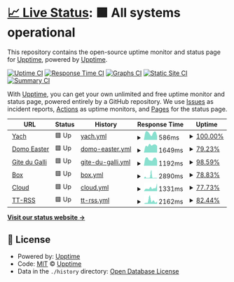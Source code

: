 # [📈 Live Status](https://demo.upptime.js.org): <!--live status--> **🟩 All systems operational**

This repository contains the open-source uptime monitor and status page for [Upptime](https://upptime.js.org), powered by [Upptime](https://github.com/upptime/upptime).

[![Uptime CI](https://github.com/chatainsim/upptime/workflows/Uptime%20CI/badge.svg)](https://github.com/chatainsim/upptime/actions?query=workflow%3A%22Uptime+CI%22)
[![Response Time CI](https://github.com/chatainsim/upptime/workflows/Response%20Time%20CI/badge.svg)](https://github.com/chatainsim/upptime/actions?query=workflow%3A%22Response+Time+CI%22)
[![Graphs CI](https://github.com/chatainsim/upptime/workflows/Graphs%20CI/badge.svg)](https://github.com/chatainsim/upptime/actions?query=workflow%3A%22Graphs+CI%22)
[![Static Site CI](https://github.com/chatainsim/upptime/workflows/Static%20Site%20CI/badge.svg)](https://github.com/chatainsim/upptime/actions?query=workflow%3A%22Static+Site+CI%22)
[![Summary CI](https://github.com/chatainsim/upptime/workflows/Summary%20CI/badge.svg)](https://github.com/chatainsim/upptime/actions?query=workflow%3A%22Summary+CI%22)

With [Upptime](https://upptime.js.org), you can get your own unlimited and free uptime monitor and status page, powered entirely by a GitHub repository. We use [Issues](https://github.com/upptime/upptime/issues) as incident reports, [Actions](https://github.com/chatainsim/upptime/actions) as uptime monitors, and [Pages](https://demo.upptime.js.org) for the status page.

<!--start: status pages-->
<!-- This summary is generated by Upptime (https://github.com/upptime/upptime) -->
<!-- Do not edit this manually, your changes will be overwritten -->
<!-- prettier-ignore -->
| URL | Status | History | Response Time | Uptime |
| --- | ------ | ------- | ------------- | ------ |
| <img alt="" src="https://yachman.duckdns.org/static/icons/favicon.ico" height="13"> [Yach](https://yachman.duckdns.org) | 🟩 Up | [yach.yml](https://github.com/chatainsim/upptime/commits/HEAD/history/yach.yml) | <details><summary><img alt="Response time graph" src="./graphs/yach/response-time-week.png" height="20"> 586ms</summary><br><a href="https://chatainsim.github.io/upptime/history/yach"><img alt="Response time 570" src="https://img.shields.io/endpoint?url=https%3A%2F%2Fraw.githubusercontent.com%2Fchatainsim%2Fupptime%2FHEAD%2Fapi%2Fyach%2Fresponse-time.json"></a><br><a href="https://chatainsim.github.io/upptime/history/yach"><img alt="24-hour response time 344" src="https://img.shields.io/endpoint?url=https%3A%2F%2Fraw.githubusercontent.com%2Fchatainsim%2Fupptime%2FHEAD%2Fapi%2Fyach%2Fresponse-time-day.json"></a><br><a href="https://chatainsim.github.io/upptime/history/yach"><img alt="7-day response time 586" src="https://img.shields.io/endpoint?url=https%3A%2F%2Fraw.githubusercontent.com%2Fchatainsim%2Fupptime%2FHEAD%2Fapi%2Fyach%2Fresponse-time-week.json"></a><br><a href="https://chatainsim.github.io/upptime/history/yach"><img alt="30-day response time 581" src="https://img.shields.io/endpoint?url=https%3A%2F%2Fraw.githubusercontent.com%2Fchatainsim%2Fupptime%2FHEAD%2Fapi%2Fyach%2Fresponse-time-month.json"></a><br><a href="https://chatainsim.github.io/upptime/history/yach"><img alt="1-year response time 570" src="https://img.shields.io/endpoint?url=https%3A%2F%2Fraw.githubusercontent.com%2Fchatainsim%2Fupptime%2FHEAD%2Fapi%2Fyach%2Fresponse-time-year.json"></a></details> | <details><summary><a href="https://chatainsim.github.io/upptime/history/yach">100.00%</a></summary><a href="https://chatainsim.github.io/upptime/history/yach"><img alt="All-time uptime 99.25%" src="https://img.shields.io/endpoint?url=https%3A%2F%2Fraw.githubusercontent.com%2Fchatainsim%2Fupptime%2FHEAD%2Fapi%2Fyach%2Fuptime.json"></a><br><a href="https://chatainsim.github.io/upptime/history/yach"><img alt="24-hour uptime 100.00%" src="https://img.shields.io/endpoint?url=https%3A%2F%2Fraw.githubusercontent.com%2Fchatainsim%2Fupptime%2FHEAD%2Fapi%2Fyach%2Fuptime-day.json"></a><br><a href="https://chatainsim.github.io/upptime/history/yach"><img alt="7-day uptime 100.00%" src="https://img.shields.io/endpoint?url=https%3A%2F%2Fraw.githubusercontent.com%2Fchatainsim%2Fupptime%2FHEAD%2Fapi%2Fyach%2Fuptime-week.json"></a><br><a href="https://chatainsim.github.io/upptime/history/yach"><img alt="30-day uptime 99.23%" src="https://img.shields.io/endpoint?url=https%3A%2F%2Fraw.githubusercontent.com%2Fchatainsim%2Fupptime%2FHEAD%2Fapi%2Fyach%2Fuptime-month.json"></a><br><a href="https://chatainsim.github.io/upptime/history/yach"><img alt="1-year uptime 99.25%" src="https://img.shields.io/endpoint?url=https%3A%2F%2Fraw.githubusercontent.com%2Fchatainsim%2Fupptime%2FHEAD%2Fapi%2Fyach%2Fuptime-year.json"></a></details>
| <img alt="" src="https://domo.easter.fr/favicon.ico" height="13"> [Domo Easter](https://domo.easter.fr) | 🟩 Up | [domo-easter.yml](https://github.com/chatainsim/upptime/commits/HEAD/history/domo-easter.yml) | <details><summary><img alt="Response time graph" src="./graphs/domo-easter/response-time-week.png" height="20"> 1649ms</summary><br><a href="https://chatainsim.github.io/upptime/history/domo-easter"><img alt="Response time 1686" src="https://img.shields.io/endpoint?url=https%3A%2F%2Fraw.githubusercontent.com%2Fchatainsim%2Fupptime%2FHEAD%2Fapi%2Fdomo-easter%2Fresponse-time.json"></a><br><a href="https://chatainsim.github.io/upptime/history/domo-easter"><img alt="24-hour response time 1492" src="https://img.shields.io/endpoint?url=https%3A%2F%2Fraw.githubusercontent.com%2Fchatainsim%2Fupptime%2FHEAD%2Fapi%2Fdomo-easter%2Fresponse-time-day.json"></a><br><a href="https://chatainsim.github.io/upptime/history/domo-easter"><img alt="7-day response time 1649" src="https://img.shields.io/endpoint?url=https%3A%2F%2Fraw.githubusercontent.com%2Fchatainsim%2Fupptime%2FHEAD%2Fapi%2Fdomo-easter%2Fresponse-time-week.json"></a><br><a href="https://chatainsim.github.io/upptime/history/domo-easter"><img alt="30-day response time 1706" src="https://img.shields.io/endpoint?url=https%3A%2F%2Fraw.githubusercontent.com%2Fchatainsim%2Fupptime%2FHEAD%2Fapi%2Fdomo-easter%2Fresponse-time-month.json"></a><br><a href="https://chatainsim.github.io/upptime/history/domo-easter"><img alt="1-year response time 1686" src="https://img.shields.io/endpoint?url=https%3A%2F%2Fraw.githubusercontent.com%2Fchatainsim%2Fupptime%2FHEAD%2Fapi%2Fdomo-easter%2Fresponse-time-year.json"></a></details> | <details><summary><a href="https://chatainsim.github.io/upptime/history/domo-easter">79.23%</a></summary><a href="https://chatainsim.github.io/upptime/history/domo-easter"><img alt="All-time uptime 95.34%" src="https://img.shields.io/endpoint?url=https%3A%2F%2Fraw.githubusercontent.com%2Fchatainsim%2Fupptime%2FHEAD%2Fapi%2Fdomo-easter%2Fuptime.json"></a><br><a href="https://chatainsim.github.io/upptime/history/domo-easter"><img alt="24-hour uptime 100.00%" src="https://img.shields.io/endpoint?url=https%3A%2F%2Fraw.githubusercontent.com%2Fchatainsim%2Fupptime%2FHEAD%2Fapi%2Fdomo-easter%2Fuptime-day.json"></a><br><a href="https://chatainsim.github.io/upptime/history/domo-easter"><img alt="7-day uptime 79.23%" src="https://img.shields.io/endpoint?url=https%3A%2F%2Fraw.githubusercontent.com%2Fchatainsim%2Fupptime%2FHEAD%2Fapi%2Fdomo-easter%2Fuptime-week.json"></a><br><a href="https://chatainsim.github.io/upptime/history/domo-easter"><img alt="30-day uptime 95.22%" src="https://img.shields.io/endpoint?url=https%3A%2F%2Fraw.githubusercontent.com%2Fchatainsim%2Fupptime%2FHEAD%2Fapi%2Fdomo-easter%2Fuptime-month.json"></a><br><a href="https://chatainsim.github.io/upptime/history/domo-easter"><img alt="1-year uptime 95.34%" src="https://img.shields.io/endpoint?url=https%3A%2F%2Fraw.githubusercontent.com%2Fchatainsim%2Fupptime%2FHEAD%2Fapi%2Fdomo-easter%2Fuptime-year.json"></a></details>
| <img alt="" src="https://gite-du-galli.fr/favicon.ico" height="13"> [Gite du Galli](https://gite-du-galli.fr) | 🟩 Up | [gite-du-galli.yml](https://github.com/chatainsim/upptime/commits/HEAD/history/gite-du-galli.yml) | <details><summary><img alt="Response time graph" src="./graphs/gite-du-galli/response-time-week.png" height="20"> 1192ms</summary><br><a href="https://chatainsim.github.io/upptime/history/gite-du-galli"><img alt="Response time 1241" src="https://img.shields.io/endpoint?url=https%3A%2F%2Fraw.githubusercontent.com%2Fchatainsim%2Fupptime%2FHEAD%2Fapi%2Fgite-du-galli%2Fresponse-time.json"></a><br><a href="https://chatainsim.github.io/upptime/history/gite-du-galli"><img alt="24-hour response time 927" src="https://img.shields.io/endpoint?url=https%3A%2F%2Fraw.githubusercontent.com%2Fchatainsim%2Fupptime%2FHEAD%2Fapi%2Fgite-du-galli%2Fresponse-time-day.json"></a><br><a href="https://chatainsim.github.io/upptime/history/gite-du-galli"><img alt="7-day response time 1192" src="https://img.shields.io/endpoint?url=https%3A%2F%2Fraw.githubusercontent.com%2Fchatainsim%2Fupptime%2FHEAD%2Fapi%2Fgite-du-galli%2Fresponse-time-week.json"></a><br><a href="https://chatainsim.github.io/upptime/history/gite-du-galli"><img alt="30-day response time 1190" src="https://img.shields.io/endpoint?url=https%3A%2F%2Fraw.githubusercontent.com%2Fchatainsim%2Fupptime%2FHEAD%2Fapi%2Fgite-du-galli%2Fresponse-time-month.json"></a><br><a href="https://chatainsim.github.io/upptime/history/gite-du-galli"><img alt="1-year response time 1241" src="https://img.shields.io/endpoint?url=https%3A%2F%2Fraw.githubusercontent.com%2Fchatainsim%2Fupptime%2FHEAD%2Fapi%2Fgite-du-galli%2Fresponse-time-year.json"></a></details> | <details><summary><a href="https://chatainsim.github.io/upptime/history/gite-du-galli">98.59%</a></summary><a href="https://chatainsim.github.io/upptime/history/gite-du-galli"><img alt="All-time uptime 99.68%" src="https://img.shields.io/endpoint?url=https%3A%2F%2Fraw.githubusercontent.com%2Fchatainsim%2Fupptime%2FHEAD%2Fapi%2Fgite-du-galli%2Fuptime.json"></a><br><a href="https://chatainsim.github.io/upptime/history/gite-du-galli"><img alt="24-hour uptime 100.00%" src="https://img.shields.io/endpoint?url=https%3A%2F%2Fraw.githubusercontent.com%2Fchatainsim%2Fupptime%2FHEAD%2Fapi%2Fgite-du-galli%2Fuptime-day.json"></a><br><a href="https://chatainsim.github.io/upptime/history/gite-du-galli"><img alt="7-day uptime 98.59%" src="https://img.shields.io/endpoint?url=https%3A%2F%2Fraw.githubusercontent.com%2Fchatainsim%2Fupptime%2FHEAD%2Fapi%2Fgite-du-galli%2Fuptime-week.json"></a><br><a href="https://chatainsim.github.io/upptime/history/gite-du-galli"><img alt="30-day uptime 99.68%" src="https://img.shields.io/endpoint?url=https%3A%2F%2Fraw.githubusercontent.com%2Fchatainsim%2Fupptime%2FHEAD%2Fapi%2Fgite-du-galli%2Fuptime-month.json"></a><br><a href="https://chatainsim.github.io/upptime/history/gite-du-galli"><img alt="1-year uptime 99.68%" src="https://img.shields.io/endpoint?url=https%3A%2F%2Fraw.githubusercontent.com%2Fchatainsim%2Fupptime%2FHEAD%2Fapi%2Fgite-du-galli%2Fuptime-year.json"></a></details>
| <img alt="" src="https://box.easter.fr/media/img/favicon.ico" height="13"> [Box](https://box.easter.fr) | 🟩 Up | [box.yml](https://github.com/chatainsim/upptime/commits/HEAD/history/box.yml) | <details><summary><img alt="Response time graph" src="./graphs/box/response-time-week.png" height="20"> 2890ms</summary><br><a href="https://chatainsim.github.io/upptime/history/box"><img alt="Response time 1869" src="https://img.shields.io/endpoint?url=https%3A%2F%2Fraw.githubusercontent.com%2Fchatainsim%2Fupptime%2FHEAD%2Fapi%2Fbox%2Fresponse-time.json"></a><br><a href="https://chatainsim.github.io/upptime/history/box"><img alt="24-hour response time 1724" src="https://img.shields.io/endpoint?url=https%3A%2F%2Fraw.githubusercontent.com%2Fchatainsim%2Fupptime%2FHEAD%2Fapi%2Fbox%2Fresponse-time-day.json"></a><br><a href="https://chatainsim.github.io/upptime/history/box"><img alt="7-day response time 2890" src="https://img.shields.io/endpoint?url=https%3A%2F%2Fraw.githubusercontent.com%2Fchatainsim%2Fupptime%2FHEAD%2Fapi%2Fbox%2Fresponse-time-week.json"></a><br><a href="https://chatainsim.github.io/upptime/history/box"><img alt="30-day response time 2023" src="https://img.shields.io/endpoint?url=https%3A%2F%2Fraw.githubusercontent.com%2Fchatainsim%2Fupptime%2FHEAD%2Fapi%2Fbox%2Fresponse-time-month.json"></a><br><a href="https://chatainsim.github.io/upptime/history/box"><img alt="1-year response time 1869" src="https://img.shields.io/endpoint?url=https%3A%2F%2Fraw.githubusercontent.com%2Fchatainsim%2Fupptime%2FHEAD%2Fapi%2Fbox%2Fresponse-time-year.json"></a></details> | <details><summary><a href="https://chatainsim.github.io/upptime/history/box">78.83%</a></summary><a href="https://chatainsim.github.io/upptime/history/box"><img alt="All-time uptime 94.14%" src="https://img.shields.io/endpoint?url=https%3A%2F%2Fraw.githubusercontent.com%2Fchatainsim%2Fupptime%2FHEAD%2Fapi%2Fbox%2Fuptime.json"></a><br><a href="https://chatainsim.github.io/upptime/history/box"><img alt="24-hour uptime 93.24%" src="https://img.shields.io/endpoint?url=https%3A%2F%2Fraw.githubusercontent.com%2Fchatainsim%2Fupptime%2FHEAD%2Fapi%2Fbox%2Fuptime-day.json"></a><br><a href="https://chatainsim.github.io/upptime/history/box"><img alt="7-day uptime 78.83%" src="https://img.shields.io/endpoint?url=https%3A%2F%2Fraw.githubusercontent.com%2Fchatainsim%2Fupptime%2FHEAD%2Fapi%2Fbox%2Fuptime-week.json"></a><br><a href="https://chatainsim.github.io/upptime/history/box"><img alt="30-day uptime 93.99%" src="https://img.shields.io/endpoint?url=https%3A%2F%2Fraw.githubusercontent.com%2Fchatainsim%2Fupptime%2FHEAD%2Fapi%2Fbox%2Fuptime-month.json"></a><br><a href="https://chatainsim.github.io/upptime/history/box"><img alt="1-year uptime 94.14%" src="https://img.shields.io/endpoint?url=https%3A%2F%2Fraw.githubusercontent.com%2Fchatainsim%2Fupptime%2FHEAD%2Fapi%2Fbox%2Fuptime-year.json"></a></details>
| <img alt="" src="https://cloud.easter.fr/media/favicons/favicon.ico" height="13"> [Cloud](https://cloud.easter.fr) | 🟩 Up | [cloud.yml](https://github.com/chatainsim/upptime/commits/HEAD/history/cloud.yml) | <details><summary><img alt="Response time graph" src="./graphs/cloud/response-time-week.png" height="20"> 1331ms</summary><br><a href="https://chatainsim.github.io/upptime/history/cloud"><img alt="Response time 1361" src="https://img.shields.io/endpoint?url=https%3A%2F%2Fraw.githubusercontent.com%2Fchatainsim%2Fupptime%2FHEAD%2Fapi%2Fcloud%2Fresponse-time.json"></a><br><a href="https://chatainsim.github.io/upptime/history/cloud"><img alt="24-hour response time 2102" src="https://img.shields.io/endpoint?url=https%3A%2F%2Fraw.githubusercontent.com%2Fchatainsim%2Fupptime%2FHEAD%2Fapi%2Fcloud%2Fresponse-time-day.json"></a><br><a href="https://chatainsim.github.io/upptime/history/cloud"><img alt="7-day response time 1331" src="https://img.shields.io/endpoint?url=https%3A%2F%2Fraw.githubusercontent.com%2Fchatainsim%2Fupptime%2FHEAD%2Fapi%2Fcloud%2Fresponse-time-week.json"></a><br><a href="https://chatainsim.github.io/upptime/history/cloud"><img alt="30-day response time 1417" src="https://img.shields.io/endpoint?url=https%3A%2F%2Fraw.githubusercontent.com%2Fchatainsim%2Fupptime%2FHEAD%2Fapi%2Fcloud%2Fresponse-time-month.json"></a><br><a href="https://chatainsim.github.io/upptime/history/cloud"><img alt="1-year response time 1361" src="https://img.shields.io/endpoint?url=https%3A%2F%2Fraw.githubusercontent.com%2Fchatainsim%2Fupptime%2FHEAD%2Fapi%2Fcloud%2Fresponse-time-year.json"></a></details> | <details><summary><a href="https://chatainsim.github.io/upptime/history/cloud">77.73%</a></summary><a href="https://chatainsim.github.io/upptime/history/cloud"><img alt="All-time uptime 93.47%" src="https://img.shields.io/endpoint?url=https%3A%2F%2Fraw.githubusercontent.com%2Fchatainsim%2Fupptime%2FHEAD%2Fapi%2Fcloud%2Fuptime.json"></a><br><a href="https://chatainsim.github.io/upptime/history/cloud"><img alt="24-hour uptime 89.36%" src="https://img.shields.io/endpoint?url=https%3A%2F%2Fraw.githubusercontent.com%2Fchatainsim%2Fupptime%2FHEAD%2Fapi%2Fcloud%2Fuptime-day.json"></a><br><a href="https://chatainsim.github.io/upptime/history/cloud"><img alt="7-day uptime 77.73%" src="https://img.shields.io/endpoint?url=https%3A%2F%2Fraw.githubusercontent.com%2Fchatainsim%2Fupptime%2FHEAD%2Fapi%2Fcloud%2Fuptime-week.json"></a><br><a href="https://chatainsim.github.io/upptime/history/cloud"><img alt="30-day uptime 93.30%" src="https://img.shields.io/endpoint?url=https%3A%2F%2Fraw.githubusercontent.com%2Fchatainsim%2Fupptime%2FHEAD%2Fapi%2Fcloud%2Fuptime-month.json"></a><br><a href="https://chatainsim.github.io/upptime/history/cloud"><img alt="1-year uptime 93.47%" src="https://img.shields.io/endpoint?url=https%3A%2F%2Fraw.githubusercontent.com%2Fchatainsim%2Fupptime%2FHEAD%2Fapi%2Fcloud%2Fuptime-year.json"></a></details>
| <img alt="" src="https://ttrss.easter.fr/images/favicon.png" height="13"> [TT-RSS](https://ttrss.easter.fr/) | 🟩 Up | [tt-rss.yml](https://github.com/chatainsim/upptime/commits/HEAD/history/tt-rss.yml) | <details><summary><img alt="Response time graph" src="./graphs/tt-rss/response-time-week.png" height="20"> 2162ms</summary><br><a href="https://chatainsim.github.io/upptime/history/tt-rss"><img alt="Response time 1195" src="https://img.shields.io/endpoint?url=https%3A%2F%2Fraw.githubusercontent.com%2Fchatainsim%2Fupptime%2FHEAD%2Fapi%2Ftt-rss%2Fresponse-time.json"></a><br><a href="https://chatainsim.github.io/upptime/history/tt-rss"><img alt="24-hour response time 1718" src="https://img.shields.io/endpoint?url=https%3A%2F%2Fraw.githubusercontent.com%2Fchatainsim%2Fupptime%2FHEAD%2Fapi%2Ftt-rss%2Fresponse-time-day.json"></a><br><a href="https://chatainsim.github.io/upptime/history/tt-rss"><img alt="7-day response time 2162" src="https://img.shields.io/endpoint?url=https%3A%2F%2Fraw.githubusercontent.com%2Fchatainsim%2Fupptime%2FHEAD%2Fapi%2Ftt-rss%2Fresponse-time-week.json"></a><br><a href="https://chatainsim.github.io/upptime/history/tt-rss"><img alt="30-day response time 1242" src="https://img.shields.io/endpoint?url=https%3A%2F%2Fraw.githubusercontent.com%2Fchatainsim%2Fupptime%2FHEAD%2Fapi%2Ftt-rss%2Fresponse-time-month.json"></a><br><a href="https://chatainsim.github.io/upptime/history/tt-rss"><img alt="1-year response time 1195" src="https://img.shields.io/endpoint?url=https%3A%2F%2Fraw.githubusercontent.com%2Fchatainsim%2Fupptime%2FHEAD%2Fapi%2Ftt-rss%2Fresponse-time-year.json"></a></details> | <details><summary><a href="https://chatainsim.github.io/upptime/history/tt-rss">82.44%</a></summary><a href="https://chatainsim.github.io/upptime/history/tt-rss"><img alt="All-time uptime 96.06%" src="https://img.shields.io/endpoint?url=https%3A%2F%2Fraw.githubusercontent.com%2Fchatainsim%2Fupptime%2FHEAD%2Fapi%2Ftt-rss%2Fuptime.json"></a><br><a href="https://chatainsim.github.io/upptime/history/tt-rss"><img alt="24-hour uptime 100.00%" src="https://img.shields.io/endpoint?url=https%3A%2F%2Fraw.githubusercontent.com%2Fchatainsim%2Fupptime%2FHEAD%2Fapi%2Ftt-rss%2Fuptime-day.json"></a><br><a href="https://chatainsim.github.io/upptime/history/tt-rss"><img alt="7-day uptime 82.44%" src="https://img.shields.io/endpoint?url=https%3A%2F%2Fraw.githubusercontent.com%2Fchatainsim%2Fupptime%2FHEAD%2Fapi%2Ftt-rss%2Fuptime-week.json"></a><br><a href="https://chatainsim.github.io/upptime/history/tt-rss"><img alt="30-day uptime 95.96%" src="https://img.shields.io/endpoint?url=https%3A%2F%2Fraw.githubusercontent.com%2Fchatainsim%2Fupptime%2FHEAD%2Fapi%2Ftt-rss%2Fuptime-month.json"></a><br><a href="https://chatainsim.github.io/upptime/history/tt-rss"><img alt="1-year uptime 96.06%" src="https://img.shields.io/endpoint?url=https%3A%2F%2Fraw.githubusercontent.com%2Fchatainsim%2Fupptime%2FHEAD%2Fapi%2Ftt-rss%2Fuptime-year.json"></a></details>

<!--end: status pages-->

[**Visit our status website →**](https://demo.upptime.js.org)

## 📄 License

- Powered by: [Upptime](https://github.com/upptime/upptime)
- Code: [MIT](./LICENSE) © [Upptime](https://upptime.js.org)
- Data in the `./history` directory: [Open Database License](https://opendatacommons.org/licenses/odbl/1-0/)
